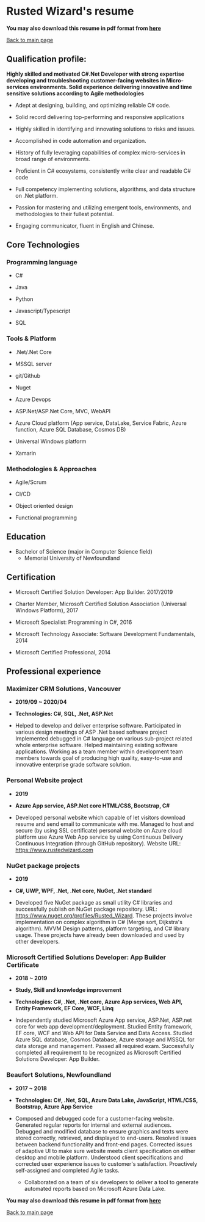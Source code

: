 # Rusted Wizard's resume

**You may also download this resume in pdf format from [here](https://www.rustedwizard.com/Resume)**

[Back to main page](https://rustedwizard.github.io)

## Qualification profile:
    
**Highly skilled and motivated C#.Net Developer with strong expertise developing and troubleshooting customer-facing websites in Micro-services environments. Solid experience delivering innovative and time sensitive solutions according to Agile methodologies**

* Adept at designing, building, and optimizing reliable C# code.

* Solid record delivering top-performing and responsive applications

* Highly skilled in identifying and innovating solutions to risks and issues.

* Accomplished in code automation and organization.

* History of fully leveraging capabilities of complex micro-services in broad range of environments.

* Proficient in C# ecosystems, consistently write clear and readable C# code

* Full competency implementing solutions, algorithms, and data structure on .Net platform.

* Passion for mastering and utilizing emergent tools, environments, and methodologies to their fullest potential.

* Engaging communicator, fluent in English and Chinese.

## Core Technologies

### Programming language

* C#

* Java

* Python

* Javascript/Typescript

* SQL

### Tools & Platform

* .Net/.Net Core

* MSSQL server

* git/Github

* Nuget

* Azure Devops

* ASP.Net/ASP.Net Core, MVC, WebAPI

* Azure Cloud platform (App service, DataLake, Service Fabric, Azure function, Azure SQL Database, Cosmos DB)

* Universal Windows platform

* Xamarin

### Methodologies & Approaches

* Agile/Scrum 

* CI/CD

* Object oriented design

* Functional programming

## Education

* Bachelor of Science (major in Computer Science field) 
    * Memorial University of Newfoundland 

## Certification

* Microsoft Certified Solution Developer: App Builder. 2017/2019

* Charter Member, Microsoft Certified Solution Association (Universal Windows Platform), 2017

* Microsoft Specialist: Programming in C#, 2016

* Microsoft Technology Associate: Software Development Fundamentals, 2014

* Microsoft Certified Professional, 2014

## Professional experience

### Maximizer CRM Solutions, Vancouver

* **2019/09 ~ 2020/04**

* **Technologies: C#, SQL, .Net, ASP.Net**

* Helped to develop and deliver enterprise software. Participated in various design meetings of ASP .Net based software project Implemented debugged in C# language on various sub-project related whole enterprise software. Helped maintaining existing software applications. Working as a team member within development team members towards goal of producing high quality, easy-to-use and innovative enterprise grade software solution.

### Personal Website project

* **2019**

* **Azure App service, ASP.Net core HTML/CSS, Bootstrap, C#**

* Developed personal website which capable of let visitors download resume and send email to communicate with me. Managed to host and secure (by using SSL certificate) personal website on Azure cloud platform use Azure Web App service by using Continuous Delivery Continuous Integration (through GitHub repository). Website URL: https://www.rustedwizard.com

### NuGet package projects

* **2019**

* **C#, UWP, WPF, .Net, .Net core, NuGet, .Net standard**

* Developed five NuGet package as small utility C# libraries and successfully publish on NuGet package repository. URL: https://www.nuget.org/profiles/Rusted_Wizard. These projects involve implementation on complex algorithm in C# (Merge sort, Dijkstra's algorithm). MVVM Design patterns, platform targeting, and C# library usage. These projects have already been downloaded and used by other developers.

### Microsoft Certified Solutions Developer: App Builder Certificate

* **2018 ~ 2019**

* **Study, Skill and knowledge improvement**

* **Technologies: C#, .Net, .Net core, Azure App services, Web API, Entity Framework, EF Core, WCF, Linq**

* Independently studied Microsoft Azure App service, ASP.Net, ASP.net core for web app development/deployment. Studied Entity framework, EF core, WCF and Web API for Data Service and Data Access. Studied Azure SQL database, Cosmos Database, Azure storage and MSSQL for data storage and management. Passed all required exam. Successfully completed all requirement to be recognized as Microsoft Certified Solutions Developer: App Builder.

### Beaufort Solutions, Newfoundland

* **2017 ~ 2018**

* **Technologies: C#, .Net, SQL, Azure Data Lake, JavaScript, HTML/CSS, Bootstrap, Azure App Service**

* Composed and debugged code for a customer-facing website. Generated regular reports for internal and external audiences. Debugged and modified database to ensure graphics and texts were stored correctly, retrieved, and displayed to end-users. Resolved issues between backend functionality and front-end pages. Corrected issues of adaptive UI to make sure website meets client specification on either desktop and mobile platform. Understood client specifications and corrected user experience issues to customer's satisfaction. Proactively self-assigned and completed Agile tasks.
    * Collaborated on a team of six developers to deliver a tool to generate automated reports based on Microsoft Azure Data Lake.

**You may also download this resume in pdf format from [here](https://www.rustedwizard.com/Resume)**

[Back to main page](https://rustedwizard.github.io)